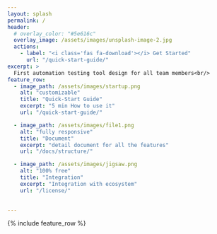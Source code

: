 ```yaml
---
layout: splash
permalink: /
header:
  # overlay_color: "#5e616c"
  overlay_image: /assets/images/unsplash-image-2.jpg
  actions:
    - label: "<i class='fas fa-download'></i> Get Started"
      url: "/quick-start-guide/"
excerpt: >
  First automation testing tool design for all team members<br/>
feature_row:
  - image_path: /assets/images/startup.png
    alt: "customizable"
    title: "Quick-Start Guide"
    excerpt: "5 min How to use it"
    url: "/quick-start-guide/"

  - image_path: /assets/images/file1.png
    alt: "fully responsive"
    title: "Document"
    excerpt: "detail document for all the features"
    url: "/docs/structure/"

  - image_path: /assets/images/jigsaw.png
    alt: "100% free"
    title: "Integration"
    excerpt: "Integration with ecosystem"
    url: "/license/"
   

---
```


{% include feature_row %}